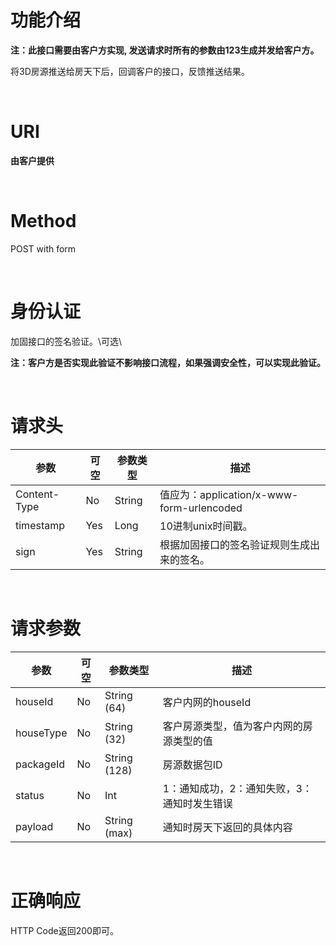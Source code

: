 ﻿功能介绍
========

**注：此接口需要由客户方实现,
发送请求时所有的参数由123生成并发给客户方。**

将3D房源推送给房天下后，回调客户的接口，反馈推送结果。

 

URI
===

**由客户提供**

 

Method
======

POST with form

 

身份认证
========

加固接口的签名验证。\可选\

**注：客户方是否实现此验证不影响接口流程，如果强调安全性，可以实现此验证。**

 

请求头
======

| 参数         | 可空 | 参数类型 | 描述 |
|--------------|------|----------|-----|
| Content-Type | No   | String   | 值应为：application/x-www-form-urlencoded  |
| timestamp    | Yes  | Long     | 10进制unix时间戳。  |
| sign         | Yes  | String   | 根据加固接口的签名验证规则生成出来的签名。 |

 

请求参数
========

| 参数      | 可空 | 参数类型     | 描述                                        |
|-----------|------|--------------|---------------------------------------------|
| houseId   | No   | String (64)  | 客户内网的houseId                           |
| houseType | No   | String (32)  | 客户房源类型，值为客户内网的房源类型的值    |
| packageId | No   | String (128) | 房源数据包ID                                |
| status    | No   | Int          | 1：通知成功，2：通知失败，3：通知时发生错误 |
| payload   | No   | String (max) | 通知时房天下返回的具体内容                  |

 

正确响应
========

HTTP Code返回200即可。
